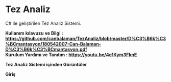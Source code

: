 # Tez Analiz
C# ile geliştirilen Tez Analiz Sistemi.

<b>Kullanım kılavuzu ve Bilgi : https://github.com/canbalaman/TezAnaliz/blob/master/D%C3%B6k%C3%BCmantasyon/180542007-Can-Balaman-D%C3%B6k%C3%BCmantasyon.pdf <br>
<b>Kurulum Yardımı ve Tanıtım : https://youtu.be/4e1Kym3FknE


<b>Tez Analiz Sistemi içinden Görüntüler</b>

<b>Giriş</b>
